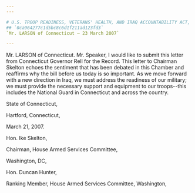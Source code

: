```yaml
---
---

# U.S. TROOP READINESS, VETERANS' HEALTH, AND IRAQ ACCOUNTABILITY ACT,
## `0ca964277c1d5bc8c6d1f211ad123fd3`
`Mr. LARSON of Connecticut — 23 March 2007`

---
```



Mr. LARSON of Connecticut. Mr. Speaker, I would like to submit this 
letter from Connecticut Governor Rell for the Record. This letter to 
Chairman Skelton echoes the sentiment that has been debated in this 
Chamber and reaffirms why the bill before us today is so important. As 
we move forward with a new direction in Iraq, we must address the 
readiness of our military; we must provide the necessary support and 
equipment to our troops--this includes the National Guard in 
Connecticut and across the country.























 State of Connecticut,






















Hartford, Connecticut,


























 March 21, 2007.


 Hon. Ike Skelton,


 Chairman, House Armed Services Committee,


 Washington, DC,


 Hon. Duncan Hunter,


 Ranking Member, House Armed Services Committee, Washington, 